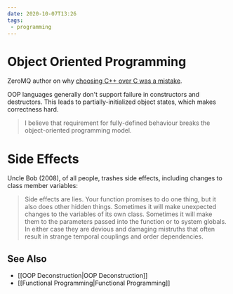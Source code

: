 ```yaml
---
date: 2020-10-07T13:26
tags:
 - programming
---
```


# Object Oriented Programming

ZeroMQ author on why [choosing C++ over C was a mistake](https://250bpm.com/blog:4/).

OOP languages generally don't support failure in constructors and destructors. This leads to partially-initialized object states, which makes correctness hard.

> I believe that requirement for fully-defined behaviour breaks the object-oriented programming model.

# Side Effects

Uncle Bob (2008), of all people, trashes side effects, including changes to class member variables:

> Side effects are lies. Your function promises to do one thing, but it also does other hidden things. Sometimes it will make unexpected changes to the variables of its own class. Sometimes it will make them to the parameters passed into the function or to system globals. In either case they are devious and damaging mistruths that often result in strange temporal couplings and order dependencies.

## See Also

* [[OOP Deconstruction|OOP Deconstruction]]
* [[Functional Programming|Functional Programming]]